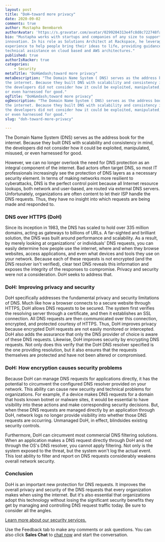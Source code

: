 ```yaml
---
layout: post
title: "DoH—toward more privacy"
date: 2020-09-02
comments: true
author: Mustapha Benmbarek
authorAvatar: 'https://s.gravatar.com/avatar/0299204313e4fc8d8c722748fa21a6b2?s=80'
bio: "Mustapha works with startups and companies of any size to support their
innovation. In his role as Solutions Architect at Rackspace, he leverages his
experience to help people bring their ideas to life, providing guidance and
technical assistance on cloud based and AWS architectures."
published: true
authorIsRacker: true
categories:
    - Security
metaTitle: "DoH&mdash;toward more privacy"
metaDescription: "The Domain Name System ( DNS) serves as the address book for
the internet. Because they built DNS with scalability and consistency in mind,
the developers did not consider how it could be exploited, manipulated, misused,
or even harnessed for good."
ogTitle: "DoH&mdash;toward more privacy"
ogDescription: "The Domain Name System ( DNS) serves as the address book for
the internet. Because they built DNS with scalability and consistency in mind,
the developers did not consider how it could be exploited, manipulated, misused,
or even harnessed for good."
slug: "doh-toward-more-privacy"

---
```


The Domain Name System (DNS) serves as the address book for the internet.
Because they built DNS with scalability and consistency in mind, the developers
did not consider how it could be exploited, manipulated, misused, or even
harnessed for good.

<!--more-->

However, we can no longer overlook the need for DNS protection as an integral
component of the internet. Bad actors often target DNS, so most IT professionals
increasingly see the protection of DNS layers as a necessary security element.
In terms of making networks more resilient to cyberattacks, DNS is the perfect
control point because all Internet resource lookups, both network and user-based,
are routed via external DNS servers. Unfortunately, organizations are often
content to let their ISP handle the DNS requests. Thus, they have no insight
into which requests are being made and responded to.

### DNS over HTTPS (DoH)

Since its inception in 1983, the DNS has scaled to hold over 335 million domains,
acting as gateways to billions of URLs. A far-sighted and brilliant solution,
the DNS was built around performance and scalability. As a result, by merely
looking at organizations' or individuals' DNS requests, you can easily determine
how people use the internet, where and when they browse websites, access
applications, and even what devices and tools they use on your network. Because
each of these requests is not encrypted (and the DNS resolver isn't verified),
clear text DNS reveals this information and exposes the integrity of the responses
to compromise. Privacy and security were not a consideration. DoH seeks to address
that.

### DoH: Improving privacy and security

DoH specifically addresses the fundamental privacy and security limitations
of DNS. Much like how a browser connects to a secure website through HTTPS,
DoH allows DNS requests to be secured. The system first verifies the resolving
server through a certificate, and then it establishes an SSL connection.
All DNS requests are then communicated over this connection, encrypted, and
protected courtesy of HTTPS. Thus, DoH improves privacy because encrypted DoH
requests are not easily monitored or intercepted. DoH also adds the assurance
that only the DNS provider of choice is aware of these DNS requests. Likewise,
DoH improves security by encrypting DNS requests. Not only does this verify that
the DoH DNS resolver specified is the one providing resolution, but it also
ensures that the requests themselves are protected and have not been altered or
compromised.

### DoH: How encryption causes security problems

Because DoH can manage DNS requests for applications directly, it has the
potential to circumvent the configured DNS resolver provided on your network.
This ability can cause new security and technical problems for organizations.
For example, if a device makes DNS requests for a domain that hosts known botnet
or malware sites, it would be essential to have visibility into these actions
and make corresponding security decisions. But, when these DNS requests are
managed directly by an application through DoH, network logs no longer provide
visibility into whether those DNS requests are occurring. Unmanaged DoH, in
effect, blindsides existing security controls.

Furthermore, DoH can circumvent most commercial DNS filtering solutions. When
an application makes a DNS request directly through DoH and not through the OS's
DNS resolver, you cannot apply filtering. Not only is the system exposed to the
threat, but the system won't log the actual event. This lost ability to filter
and report on DNS requests considerably weakens overall network security.

### Conclusion

DoH is an important new protection for DNS requests. It improves the overall
privacy and security of the DNS requests that every organization makes when using
the internet. But it's also essential that organizations adopt this technology
without losing the significant security benefits they get by managing and
controlling DNS request traffic today. Be sure to consider all the angles.

<a class="cta red" id="cta" href="https://www.rackspace.com/security">Learn more about our security services.</a>

Use the Feedback tab to make any comments or ask questions. You can also click
**Sales Chat** to [chat now](https://www.rackspace.com/) and start the conversation.
